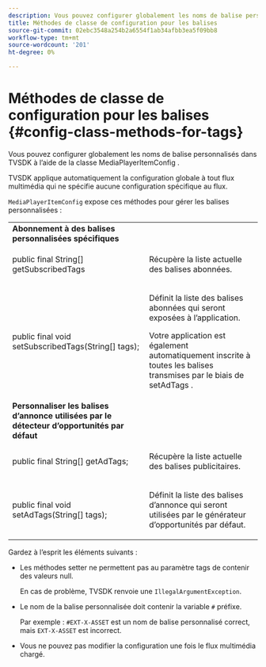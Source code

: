 ```yaml
---
description: Vous pouvez configurer globalement les noms de balise personnalisés dans TVSDK à l’aide de la classe MediaPlayerItemConfig .
title: Méthodes de classe de configuration pour les balises
source-git-commit: 02ebc3548a254b2a6554f1ab34afbb3ea5f09bb8
workflow-type: tm+mt
source-wordcount: '201'
ht-degree: 0%

---
```


# Méthodes de classe de configuration pour les balises {#config-class-methods-for-tags}

Vous pouvez configurer globalement les noms de balise personnalisés dans TVSDK à l’aide de la classe MediaPlayerItemConfig .

TVSDK applique automatiquement la configuration globale à tout flux multimédia qui ne spécifie aucune configuration spécifique au flux.

`MediaPlayerItemConfig` expose ces méthodes pour gérer les balises personnalisées :

<table id="table_B37A6C75270D47BC99258F2884AD6905"> 
 <tbody> 
  <tr> 
   <td colname="col1"> <b>Abonnement à des balises personnalisées spécifiques</b> </td> 
   <td colname="col2"> </td> 
  </tr> 
  <tr> 
   <td colname="col1"> <span class="codeph"> public final String[] getSubscribedTags </span> </td> 
   <td colname="col2"> <p>Récupère la liste actuelle des balises abonnées. </p> </td> 
  </tr> 
  <tr> 
   <td colname="col1"> <span class="codeph"> public final void setSubscribedTags(String[] tags); </span> </td> 
   <td colname="col2"> <p>Définit la liste des balises abonnées qui seront exposées à l’application. </p> <p>Votre application est également automatiquement inscrite à toutes les balises transmises par le biais de <span class="codeph"> setAdTags </span>. </p> </td> 
  </tr> 
  <tr> 
   <td colname="col1"> <b>Personnaliser les balises d’annonce utilisées par le détecteur d’opportunités par défaut</b> </td> 
   <td colname="col2"> </td> 
  </tr> 
  <tr> 
   <td colname="col1"> <span class="codeph"> public final String[] getAdTags; </span> </td> 
   <td colname="col2"> <p>Récupère la liste actuelle des balises publicitaires. </p> </td> 
  </tr> 
  <tr> 
   <td colname="col1"> <span class="codeph"> public final void setAdTags(String[] tags); </span> </td> 
   <td colname="col2"> <p>Définit la liste des balises d’annonce qui seront utilisées par le générateur d’opportunités par défaut. </p> </td> 
  </tr> 
 </tbody> 
</table>

Gardez à l’esprit les éléments suivants :

* Les méthodes setter ne permettent pas au paramètre tags de contenir des valeurs null.

  En cas de problème, TVSDK renvoie une `IllegalArgumentException`.
* Le nom de la balise personnalisée doit contenir la variable `#` préfixe.

  Par exemple : `#EXT-X-ASSET` est un nom de balise personnalisé correct, mais `EXT-X-ASSET` est incorrect.

* Vous ne pouvez pas modifier la configuration une fois le flux multimédia chargé.
